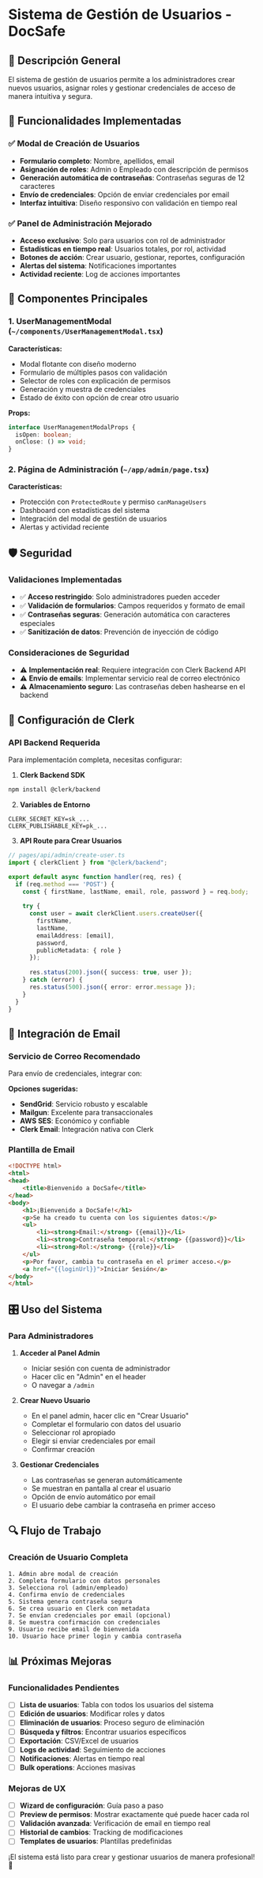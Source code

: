 # Sistema de Gestión de Usuarios - DocSafe

## 🎯 Descripción General

El sistema de gestión de usuarios permite a los administradores crear nuevos usuarios, asignar roles y gestionar credenciales de acceso de manera intuitiva y segura.

## 🚀 Funcionalidades Implementadas

### ✅ Modal de Creación de Usuarios
- **Formulario completo**: Nombre, apellidos, email
- **Asignación de roles**: Admin o Empleado con descripción de permisos
- **Generación automática de contraseñas**: Contraseñas seguras de 12 caracteres
- **Envío de credenciales**: Opción de enviar credenciales por email
- **Interfaz intuitiva**: Diseño responsivo con validación en tiempo real

### ✅ Panel de Administración Mejorado
- **Acceso exclusivo**: Solo para usuarios con rol de administrador
- **Estadísticas en tiempo real**: Usuarios totales, por rol, actividad
- **Botones de acción**: Crear usuario, gestionar, reportes, configuración
- **Alertas del sistema**: Notificaciones importantes
- **Actividad reciente**: Log de acciones importantes

## 🎨 Componentes Principales

### 1. UserManagementModal (`~/components/UserManagementModal.tsx`)

**Características:**
- Modal flotante con diseño moderno
- Formulario de múltiples pasos con validación
- Selector de roles con explicación de permisos
- Generación y muestra de credenciales
- Estado de éxito con opción de crear otro usuario

**Props:**
```typescript
interface UserManagementModalProps {
  isOpen: boolean;
  onClose: () => void;
}
```

### 2. Página de Administración (`~/app/admin/page.tsx`)

**Características:**
- Protección con `ProtectedRoute` y permiso `canManageUsers`
- Dashboard con estadísticas del sistema
- Integración del modal de gestión de usuarios
- Alertas y actividad reciente

## 🛡️ Seguridad

### Validaciones Implementadas
- ✅ **Acceso restringido**: Solo administradores pueden acceder
- ✅ **Validación de formularios**: Campos requeridos y formato de email
- ✅ **Contraseñas seguras**: Generación automática con caracteres especiales
- ✅ **Sanitización de datos**: Prevención de inyección de código

### Consideraciones de Seguridad
- ⚠️ **Implementación real**: Requiere integración con Clerk Backend API
- ⚠️ **Envío de emails**: Implementar servicio real de correo electrónico
- ⚠️ **Almacenamiento seguro**: Las contraseñas deben hashearse en el backend

## 🔧 Configuración de Clerk

### API Backend Requerida
Para implementación completa, necesitas configurar:

1. **Clerk Backend SDK**
```bash
npm install @clerk/backend
```

2. **Variables de Entorno**
```env
CLERK_SECRET_KEY=sk_...
CLERK_PUBLISHABLE_KEY=pk_...
```

3. **API Route para Crear Usuarios**
```typescript
// pages/api/admin/create-user.ts
import { clerkClient } from "@clerk/backend";

export default async function handler(req, res) {
  if (req.method === 'POST') {
    const { firstName, lastName, email, role, password } = req.body;
    
    try {
      const user = await clerkClient.users.createUser({
        firstName,
        lastName,
        emailAddress: [email],
        password,
        publicMetadata: { role }
      });
      
      res.status(200).json({ success: true, user });
    } catch (error) {
      res.status(500).json({ error: error.message });
    }
  }
}
```

## 📧 Integración de Email

### Servicio de Correo Recomendado
Para envío de credenciales, integrar con:

**Opciones sugeridas:**
- **SendGrid**: Servicio robusto y escalable
- **Mailgun**: Excelente para transaccionales
- **AWS SES**: Económico y confiable
- **Clerk Email**: Integración nativa con Clerk

### Plantilla de Email
```html
<!DOCTYPE html>
<html>
<head>
    <title>Bienvenido a DocSafe</title>
</head>
<body>
    <h1>¡Bienvenido a DocSafe!</h1>
    <p>Se ha creado tu cuenta con los siguientes datos:</p>
    <ul>
        <li><strong>Email:</strong> {{email}}</li>
        <li><strong>Contraseña temporal:</strong> {{password}}</li>
        <li><strong>Rol:</strong> {{role}}</li>
    </ul>
    <p>Por favor, cambia tu contraseña en el primer acceso.</p>
    <a href="{{loginUrl}}">Iniciar Sesión</a>
</body>
</html>
```

## 🎛️ Uso del Sistema

### Para Administradores

1. **Acceder al Panel Admin**
   - Iniciar sesión con cuenta de administrador
   - Hacer clic en "Admin" en el header
   - O navegar a `/admin`

2. **Crear Nuevo Usuario**
   - En el panel admin, hacer clic en "Crear Usuario"
   - Completar el formulario con datos del usuario
   - Seleccionar rol apropiado
   - Elegir si enviar credenciales por email
   - Confirmar creación

3. **Gestionar Credenciales**
   - Las contraseñas se generan automáticamente
   - Se muestran en pantalla al crear el usuario
   - Opción de envío automático por email
   - El usuario debe cambiar la contraseña en primer acceso

## 🔍 Flujo de Trabajo

### Creación de Usuario Completa
```
1. Admin abre modal de creación
2. Completa formulario con datos personales
3. Selecciona rol (admin/empleado)
4. Confirma envío de credenciales
5. Sistema genera contraseña segura
6. Se crea usuario en Clerk con metadata
7. Se envían credenciales por email (opcional)
8. Se muestra confirmación con credenciales
9. Usuario recibe email de bienvenida
10. Usuario hace primer login y cambia contraseña
```

## 📊 Próximas Mejoras

### Funcionalidades Pendientes
- [ ] **Lista de usuarios**: Tabla con todos los usuarios del sistema
- [ ] **Edición de usuarios**: Modificar roles y datos
- [ ] **Eliminación de usuarios**: Proceso seguro de eliminación
- [ ] **Búsqueda y filtros**: Encontrar usuarios específicos
- [ ] **Exportación**: CSV/Excel de usuarios
- [ ] **Logs de actividad**: Seguimiento de acciones
- [ ] **Notificaciones**: Alertas en tiempo real
- [ ] **Bulk operations**: Acciones masivas

### Mejoras de UX
- [ ] **Wizard de configuración**: Guía paso a paso
- [ ] **Preview de permisos**: Mostrar exactamente qué puede hacer cada rol
- [ ] **Validación avanzada**: Verificación de email en tiempo real
- [ ] **Historial de cambios**: Tracking de modificaciones
- [ ] **Templates de usuarios**: Plantillas predefinidas

¡El sistema está listo para crear y gestionar usuarios de manera profesional! 🎉